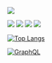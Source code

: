 ![](https://github-profile-summary-cards.vercel.app/api/cards/profile-details?username=JoelSchecheleski&theme=github)

![](https://github-profile-summary-cards.vercel.app/api/cards/repos-per-language?username=JoelSchecheleski&theme=github)
![](https://github-profile-summary-cards.vercel.app/api/cards/most-commit-language?username=JoelSchecheleski&theme=github)
![](https://github-profile-summary-cards.vercel.app/api/cards/stats?username=JoelSchecheleski&theme=github)
![](https://github-profile-summary-cards.vercel.app/api/cards/productive-time?username=JoelSchecheleski&theme=github)

[![Top Langs](https://github-readme-stats.vercel.app/api/top-langs/?username=JoelSchecheleski&layout=compact)](https://github.com/JoelSchecheleski/github-readme-stats)


<!-- [![Top Langs](https://github-readme-stats.vercel.app/api/top-langs/?username=JoelSchecheleski&langs_count=10)](https://github.com/JoelSchecheleski/github-readme-stats) -->

[![GraphQL](https://github-readme-stats.vercel.app/api/pin/?username=JoelSchecheleski&repo=api-kotlin-springboot-graphql)](https://github.com/JoelSchecheleski/api-kotlin-springboot-graphql)
